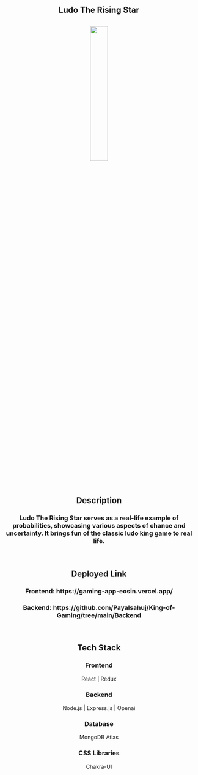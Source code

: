 <div align="center" > 
<h2>Ludo The Rising Star<h2>
<img width="30%" src="https://ludo.world/images/ludo-logo.png"><br><br>

<h2 align="center">Description </h2>
<h3>Ludo The Rising Star serves as a real-life example of probabilities, showcasing various aspects of chance and uncertainty. It brings fun of the classic ludo king game to real life.
</h3>
<br/>
    
   <h2 align="center">Deployed Link</h2>
  <h3 align="center">Frontend: https://gaming-app-eosin.vercel.app/ </h3>
   <h3 align="center">Backend: https://github.com/Payalsahuj/King-of-Gaming/tree/main/Backend </h3>

<br>
    
<h2 align="center">Tech Stack</h2>
<h3 align="center">Frontend</h3>
<p align="center">React | Redux </p> 
       
<h3 align="center">Backend</h3>
<p align="center">Node.js | Express.js | Openai</p> 
       
<h3 align="center"> Database </h3>
<p align="center">MongoDB Atlas </p>

<h3 align="center">CSS Libraries</h3>
<p align="center">Chakra-UI</p> 
</div>  
